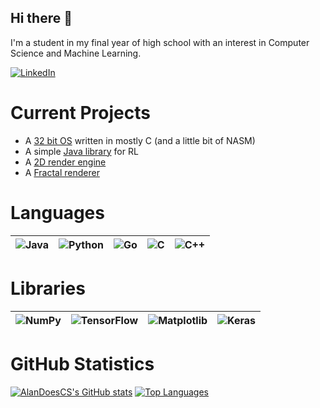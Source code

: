 ## Hi there 👋
I'm a student in my final year of high school with an interest in Computer Science and Machine Learning.

[![LinkedIn](https://img.shields.io/badge/linkedin-%230077B5.svg?style=for-the-badge&logo=linkedin&logoColor=white)](https://www.linkedin.com/in/alan-smith-45a38b314/)

# Current Projects
  - A [32 bit OS](https://github.com/AlanDoesCS/WaffleOS) written in mostly C (and a little bit of NASM)
  - A simple [Java library](https://github.com/AlanDoesCS/Easy-Java-RL-Library) for RL
  - A [2D render engine](https://github.com/AlanDoesCS/Magnesium)
  - A [Fractal renderer](https://github.com/AlanDoesCS/Fractals)

# Languages

| ![Java](https://img.shields.io/badge/java-%23ED8B00.svg?style=for-the-badge&logo=openjdk&logoColor=white) | ![Python](https://img.shields.io/badge/python-3670A0?style=for-the-badge&logo=python&logoColor=ffdd54) | ![Go](https://img.shields.io/badge/go-%2300ADD8.svg?style=for-the-badge&logo=go&logoColor=white) | ![C](https://img.shields.io/badge/c-%2300599C.svg?style=for-the-badge&logo=c&logoColor=white) | ![C++](https://img.shields.io/badge/c++-%2300599C.svg?style=for-the-badge&logo=c%2B%2B&logoColor=white) |
|---|---|---|---|---|

# Libraries

| ![NumPy](https://img.shields.io/badge/numpy-%23013243.svg?style=for-the-badge&logo=numpy&logoColor=white) | ![TensorFlow](https://img.shields.io/badge/TensorFlow-%23FF6F00.svg?style=for-the-badge&logo=TensorFlow&logoColor=white) | ![Matplotlib](https://img.shields.io/badge/Matplotlib-%23ffffff.svg?style=for-the-badge&logo=Matplotlib&logoColor=black) | ![Keras](https://img.shields.io/badge/Keras-%23D00000.svg?style=for-the-badge&logo=Keras&logoColor=white) |
|---|---|---|---|

# GitHub Statistics

[![AlanDoesCS's GitHub stats](https://github-readme-stats.vercel.app/api?username=AlanDoesCS&theme=radical)](https://github.com/AlanDoesCS) [![Top Languages](https://github-readme-stats.vercel.app/api/top-langs/?username=AlanDoesCS&theme=radical)](https://github.com/AlanDoesCS)


